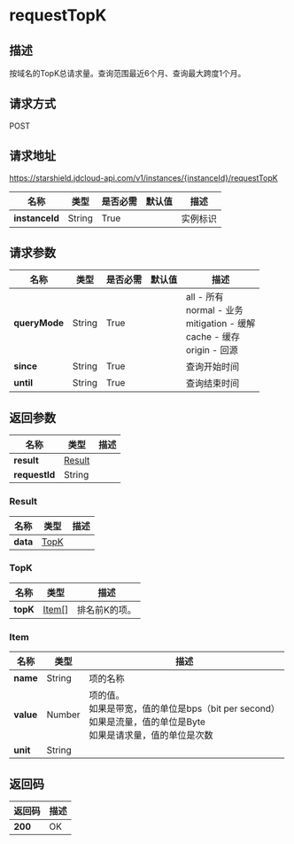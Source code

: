 # requestTopK


## 描述
按域名的TopK总请求量。查询范围最近6个月、查询最大跨度1个月。

## 请求方式
POST

## 请求地址
https://starshield.jdcloud-api.com/v1/instances/{instanceId}/requestTopK

|名称|类型|是否必需|默认值|描述|
|---|---|---|---|---|
|**instanceId**|String|True| |实例标识|

## 请求参数
|名称|类型|是否必需|默认值|描述|
|---|---|---|---|---|
|**queryMode**|String|True| |all - 所有<br>normal - 业务<br>mitigation - 缓解<br>cache - 缓存<br>origin - 回源<br>|
|**since**|String|True| |查询开始时间|
|**until**|String|True| |查询结束时间|


## 返回参数
|名称|类型|描述|
|---|---|---|
|**result**|[Result](requestTopK#result)| |
|**requestId**|String| |

### <div id="Result">Result</div>
|名称|类型|描述|
|---|---|---|
|**data**|[TopK](requestTopK#topk)| |
### <div id="topk">TopK</div>
|名称|类型|描述|
|---|---|---|
|**topK**|[Item[]](requestTopK#item)|排名前K的项。|
### <div id="item">Item</div>
|名称|类型|描述|
|---|---|---|
|**name**|String|项的名称|
|**value**|Number|项的值。<br>如果是带宽，值的单位是bps（bit per second）<br>如果是流量，值的单位是Byte<br>如果是请求量，值的单位是次数<br>|
|**unit**|String| |

## 返回码
|返回码|描述|
|---|---|
|**200**|OK|
